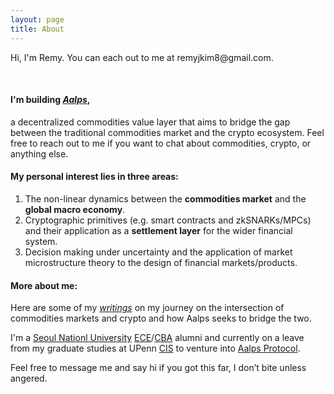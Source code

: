 ```yaml
---
layout: page
title: About
---
```


<p class="message">
  Hi, I'm Remy. You can each out to me at remyjkim8@gmail.com.
</p>

<br>

#### I'm building [*Aalps*](https://www.aalps.me),
a decentralized commodities value layer that aims to bridge the gap between the traditional commodities market and the crypto ecosystem. Feel free to reach out to me if you want to chat about commodities, crypto, or anything else.

#### My personal interest lies in three areas:
1. The non-linear dynamics between the **commodities market** and the **global macro economy**.
2. Cryptographic primitives (e.g. smart contracts and zkSNARKs/MPCs) and their application as a **settlement layer** for the wider financial system.
3. Decision making under uncertainty and the application of market microstructure theory to the design of financial markets/products.

#### More about me:
Here are some of my [*writings*](https://aalpsprotocol.notion.site/Aalps-Not-Yet-Official-Blog-afa9a524534241ecb8e4bd51e3dacf23?pvs=4) on my journey on the intersection of commodities markets and crypto and how Aalps seeks to bridge the two.

I'm a [Seoul Nationl University](https://en.snu.ac.kr/) [ECE](http://ee.snu.ac.kr/en)/[CBA](https://cba.snu.ac.kr/en) alumni and currently on a leave from my graduate studies at UPenn [CIS](https://www.cis.upenn.edu/) to venture into [Aalps Protocol](https://www.aalps.me).

Feel free to message me and say hi if you got this far, I don’t bite unless angered.
